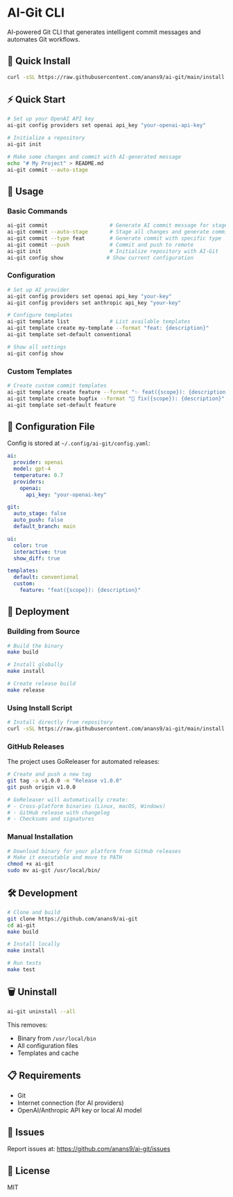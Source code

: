 # AI-Git CLI

AI-powered Git CLI that generates intelligent commit messages and automates Git workflows.

## 🚀 Quick Install

```bash
curl -sSL https://raw.githubusercontent.com/anans9/ai-git/main/install.sh | bash
```

## ⚡ Quick Start

```bash
# Set up your OpenAI API key
ai-git config providers set openai api_key "your-openai-api-key"

# Initialize a repository
ai-git init

# Make some changes and commit with AI-generated message
echo "# My Project" > README.md
ai-git commit --auto-stage
```

## 📖 Usage

### Basic Commands

```bash
ai-git commit                    # Generate AI commit message for staged changes
ai-git commit --auto-stage       # Stage all changes and generate commit message
ai-git commit --type feat        # Generate commit with specific type
ai-git commit --push             # Commit and push to remote
ai-git init                      # Initialize repository with AI-Git
ai-git config show              # Show current configuration
```

### Configuration

```bash
# Set up AI provider
ai-git config providers set openai api_key "your-key"
ai-git config providers set anthropic api_key "your-key"

# Configure templates
ai-git template list             # List available templates
ai-git template create my-template --format "feat: {description}"
ai-git template set-default conventional

# Show all settings
ai-git config show
```

### Custom Templates

```bash
# Create custom commit templates
ai-git template create feature --format "✨ feat({scope}): {description}"
ai-git template create bugfix --format "🐛 fix({scope}): {description}"
ai-git template set-default feature
```

## 🔧 Configuration File

Config is stored at `~/.config/ai-git/config.yaml`:

```yaml
ai:
  provider: openai
  model: gpt-4
  temperature: 0.7
  providers:
    openai:
      api_key: "your-openai-key"

git:
  auto_stage: false
  auto_push: false
  default_branch: main

ui:
  color: true
  interactive: true
  show_diff: true

templates:
  default: conventional
  custom:
    feature: "feat({scope}): {description}"
```

## 🚀 Deployment

### Building from Source

```bash
# Build the binary
make build

# Install globally
make install

# Create release build
make release
```

### Using Install Script

```bash
# Install directly from repository
curl -sSL https://raw.githubusercontent.com/anans9/ai-git/main/install.sh | bash
```

### GitHub Releases

The project uses GoReleaser for automated releases:

```bash
# Create and push a new tag
git tag -a v1.0.0 -m "Release v1.0.0"
git push origin v1.0.0

# GoReleaser will automatically create:
# - Cross-platform binaries (Linux, macOS, Windows)
# - GitHub release with changelog
# - Checksums and signatures
```

### Manual Installation

```bash
# Download binary for your platform from GitHub releases
# Make it executable and move to PATH
chmod +x ai-git
sudo mv ai-git /usr/local/bin/
```

## 🛠️ Development

```bash
# Clone and build
git clone https://github.com/anans9/ai-git
cd ai-git
make build

# Install locally
make install

# Run tests
make test
```

## 🗑️ Uninstall

```bash
ai-git uninstall --all
```

This removes:
- Binary from `/usr/local/bin`
- All configuration files
- Templates and cache

## 📋 Requirements

- Git
- Internet connection (for AI providers)
- OpenAI/Anthropic API key or local AI model

## 🐛 Issues

Report issues at: https://github.com/anans9/ai-git/issues

## 📄 License

MIT